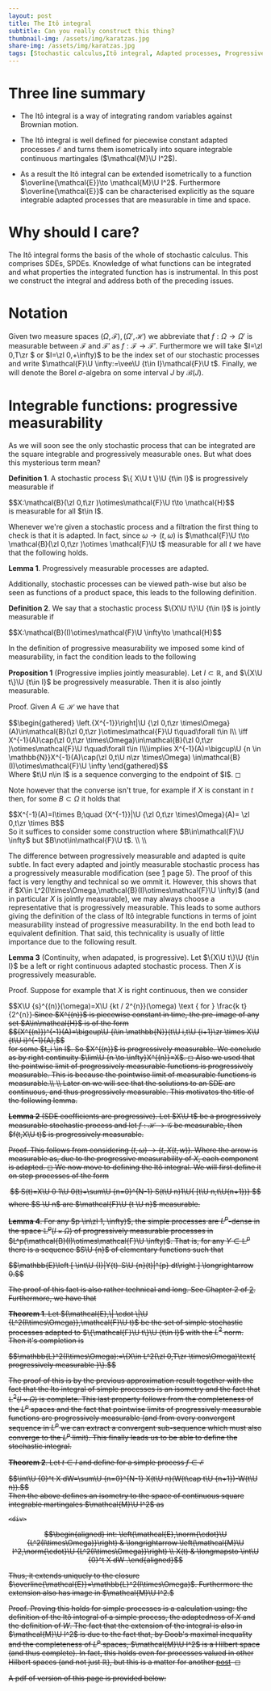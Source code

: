 ```yaml
---
layout: post
title: The Itô integral
subtitle: Can you really construct this thing?
thumbnail-img: /assets/img/karatzas.jpg
share-img: /assets/img/karatzas.jpg
tags: [Stochastic calculus,Itô integral, Adapted processes, Progressively measurable, Square integrable continuous martingales]
---
```

# Three line summary

-   The Itô integral is a way of integrating random variables against
    Brownian motion.

-   The Itô integral is well defined for piecewise constant adapted
    processes $\mathcal{E}$ and turns them isometrically into square
    integrable continuous martingales ($\mathcal{M}\U I^2$).

-   As a result the Itô integral can be extended isometrically to a
    function $\overline{\mathcal{E}}\to \mathcal{M}\U I^2$. Furthermore
    $\overline{\mathcal{E}}$ can be characterised explicitly as the
    square integrable adapted processes that are measurable in time and
    space.

# Why should I care?

The Itô integral forms the basis of the whole of stochastic calculus.
This comprises SDEs, SPDEs. Knowledge of what functions can be
integrated and what properties the integrated function has is
instrumental. In this post we construct the integral and address both of
the preceding issues.

# Notation

Given two measure spaces $(\Omega,\mathcal{F}),(\Omega',\mathcal{H})$
we abbreviate that $f:\Omega\to\Omega'$ is measurable between
$\mathcal{F}$ and $\mathcal{F}'$ as $f:\mathcal{F}\to\mathcal{F}'.$
Furthermore we will take $I=\zl 0,T\zr $ or $I=\zl 0,+\infty)$ to be the index
set of our stochastic processes and write
$\mathcal{F}\U \infty:=\vee\U {t\in I}\mathcal{F}\U t$. Finally, we will denote the Borel $\sigma$-algebra on some interval $J$ by $\mathcal{B}(J)$.

# Integrable functions: progressive measurability

As we will soon see the only stochastic process that can be integrated
are the square integrable and progressively measurable ones. But what does
this mysterious term mean?


**Definition 1**. A stochastic process $\{ X\U t \}\U {t\in I}$ is
progressively measurable if
<div>
 $$X:\mathcal{B}(\zl 0,t\zr )\otimes\mathcal{F}\U t\to \mathcal{H}$$
</div>  is
measurable for all $t\in I$.


Whenever we're given a stochastic process and a filtration the first
thing to check is that it is adapted. In fact, since
$\omega\to(t,\omega)$ is
$\mathcal{F}\U t\to \mathcal{B}(\zl 0,t\zr )\otimes \mathcal{F}\U t$ measurable
for all $t$ we have that the following holds.


**Lemma 1**. Progressively measurable processes are adapted.


Additionally, stochastic processes can be viewed path-wise but also be
seen as functions of a product space, this leads to the following
definition.


**Definition 2**. We say that a stochastic process $\{X\U t\}\U {t\in I}$
is jointly measurable if
<div>
 $$X:\mathcal{B}(I)\otimes\mathcal{F}\U \infty\to \mathcal{H}$$
</div>


In the definition of progressive measurability we imposed some kind of
measurability, in fact the condition leads to the following


**Proposition 1** (Progressive implies jointly measurable). Let
$I\subset{\mathbb R}$, and $\{X\U t\}\U {t\in I}$ be progressively
measurable. Then it is also jointly measurable.



Proof. Given $A\in\mathcal{H}$ we have that
<div>
 $$\begin{gathered}
        \left.{X^{-1}}\right|\U {\zl 0,t\zr \times\Omega}(A)\in\mathcal{B}(\zl 0,t\zr )\otimes\mathcal{F}\U t\quad\forall t\in I\\ \iff X^{-1}(A)\cap(\zl 0,t\zr \times\Omega)\in\mathcal{B}(\zl 0,t\zr )\otimes\mathcal{F}\U t\quad\forall t\in I\\\implies X^{-1}(A)=\bigcup\U {n \in  \mathbb{N}}X^{-1}(A)\cap(\zl 0,t\U n\zr \times\Omega) \in\mathcal{B}(I)\otimes\mathcal{F}\U \infty
    \end{gathered}$$
</div>
Where $t\U n\in I$ is a sequence converging to the
endpoint of $I$. ◻


Note however that the converse isn't true, for example if $X$ is
constant in $t$ then, for some $B\subset \Omega$ it holds that
<div>
 $$X^{-1}(A)=I\times B;\quad {X^{-1}}|\U {\zl 0,t\zr \times\Omega}(A)= \zl 0,t\zr \times B$$
</div>
So it suffices to consider some construction where
$B\in\mathcal{F}\U \infty$ but $B\not\in\mathcal{F}\U t$. \\
\\


The difference between progressively measurable and adapted is quite
subtle. In fact every adapted and jointly measurable stochastic process
has a progressively measurable modification (see
[1](https://link.springer.com/book/10.1007/978-1-4612-0949-2) page $5$). The proof of this fact is very
lengthy and technical so we ommit it. However, this shows that if
$X\in L^2(I\times\Omega,\mathcal{B}(I)\otimes\mathcal{F}\U \infty)$ (and in particular $X$
is jointly measurable), we may always choose a representative that is
progressively measurable. This leads to some authors giving the
definition of the class of Itô integrable functions in terms of joint
measurability instead of progressive measurability. In the end both lead
to equivalent definition. That said, this technicality is usually of
little importance due to the following result.


**Lemma 3** (Continuity, when adapated, is progressive). Let $\{X\U t\}\U {t\in I}$ be a
left or right continuous adapted stochastic process. Then $X$ is progressively
measurable.



Proof. Suppose for example that $X$ is right continuous, then we
consider
<div>
 $$X\U {s}^{(n)}(\omega)=X\U {kt / 2^{n}}(\omega) \text { for } \frac{k t}{2^{n}}<s \leq \frac{k+1}{2^{n}} t$$
</div>
Since $X^{(n)}$ is piecewise constant in time, the pre-image of any set $A\in\mathcal{H}$ is of the form
<div>
 $$(X^{(n)})^{-1}(A)=\bigcup\U {i\in \mathbb{N}}(t\U i,t\U {i+1}\zr \times X\U {t\U i}^{-1}(A),$$
</div>
for some $t_i \in I$. So $X^{(n)}$ is progressively measurable. We conclude as by right
continuity $\lim\U {n \to \infty}X^{(n)}=X$. ◻
Also we used that the pointwise limit of progressively measurable
functions is progressively measurable. This is because the pointwise
limit of measurable functions is measurable.\\
\\
Later on we will see that the solutions to an SDE are continuous, and thus progressively measurable. This motivates the title of the following lemma.


**Lemma 2** (SDE coefficients are progressive). Let $X\U t$ be a
progressively measurable stochastic process and let
$f:\mathcal{H}\to\mathcal{G}$ be measurable, then $f(t,X\U t)$ is
progressively measurable.



Proof. This follows from considering $(t,\omega)\to (t,X(t,w))$. Where
the arrow is measurable as, due to the progressive measurability of $X$,
each component is adapted. ◻
We now move to defining the Itô integral. We will first define it on step processes of the form

$$
S(t)=X\U 0 1\U 0(t)+\sum\U {n=0}^{N-1} S(t\U n)1\U{ [t\U n,t\U{n+1})}
$$
where $S \U n$ are $\mathcal{F}\U {t \U n}$ measurable.



**Lemma 4**. For any $p \in\zl 1, \infty)$, the simple processes are
$L^{p}$-dense in the space $\mathbb{L}^{p}(I\times\Omega)$ of
progressively measurable processes in
$L^p(\mathcal{B}(I)\otimes\mathcal{F}\U \infty)$. That is, for any
$Y \in \mathbb{L}^{p}$ there is a sequence $S\U {n}$ of elementary
functions such that
<div>
 $$\mathbb{E}\left [ \int\U {I}|Y(t)-S\U {n}(t)|^{p} dt\right ]  \longrightarrow 0.$$
</div>


The proof of this fact is also rather technical and long. See Chapter
$2$ of [2](http://galton.uchicago.edu/~lalley/Courses/385/Old/ItoIntegral-2012.pdf). Furthermore, we have that


**Theorem 1**. Let
$(\mathcal{E},\| \cdot \|\U {L^2(I\times\Omega)},\mathcal{F}\U t)$ be the set
of simple stochastic processes adapted to $\{\mathcal{F}\U t\}\U {t\in I}$
with the $L^2$ norm. Then it's completion is
<div>
 $$\mathbb{L}^2(I\times\Omega):=\{X\in L^2(\zl 0,T\zr \times\Omega)\text{ progressively measurable }\}.$$
</div>


The proof of this is by the previous approximation result together with
the fact that the Ito integral of simple processes is an isometry and
the fact that $\mathbb{L}^2(I\times\Omega)$ is complete. This last
property follows from the completeness of the $L^p$ spaces and the fact
that pointwise limits of progressively measurable functions are
progressively measurable (and from every convergent sequence in $L^p$ we
can extract a convergent sub-sequence which must also converge to the
$L^p$ limit). This finally leads us to be able to define the stochastic
integral.


**Theorem 2**. Let $t\in I$ and define for a simple process
$f\in\mathcal{E}$
<div>
 $$\int\U {0}^t X dW=\sum\U {n=0}^{N-1} X(t\U n)(W(t\cap t\U {n+1})-W(t\U n)).$$
</div>
Then the above defines an isometry to the space of continuous square
integrable martingales $\mathcal{M}\U I^2$ as

    <div>
 $$\begin{aligned}
        int: \left(\mathcal{E},\norm{\cdot}\U {L^2(I\times\Omega)}\right) & \longrightarrow  \left(\mathcal{M}\U I^2,\norm{\cdot}\U {L^2(I\times\Omega)}\right) \\
        X(t)                                          & \longmapsto \int\U {0}^t X dW
        .\end{aligned}$$
</div>
Thus, it extends uniquely to the closure
$\overline{\mathcal{E}}=\mathbb{L}^2(I\times\Omega)$. Furthermore the
extension also has image in $\mathcal{M}\U I^2.$

Proof. Proving this holds for simple processes is a calculation using: the
definition of the Itô integral of a simple process, the adaptedness of $X$ and the
definition of $W$. The fact that the extension of the integral is also in $\mathcal{M}\U I^2$ is due to the fact that, by Doob's maximal inequality and the completeness of $L^p$ spaces, $\mathcal{M}\U I^2$ is a Hilbert space (and thus complete). In fact, this holds even for processes valued in other Hilbert spaces (and not just $\mathbb{R}$), but this is a matter for another [post](https://nowheredifferentiable.com/2022-05-27-The-Bochner-integral/)  ◻

A pdf of version of this page is provided below:
<object data="/assets/ItoInt.pdf" width="1000" height="1000" type='application/pdf'></object>
